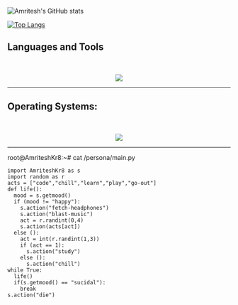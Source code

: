 ![Amritesh's GitHub stats](https://github-readme-stats.vercel.app/api?username=AmriteshKr8&hide=contribs,prs&rank_icon=github&show_icons=true&theme=tokyonight&bg_color=45,de9797,97d8de&text_color=333333&icon_color=111111&title_color=222222&ring_color=773eb3&border_color=#dddddd)

[![Top Langs](https://github-readme-stats.vercel.app/api/top-langs/?username=AmriteshKr8&layout=donut-vertical&theme=tokyonight&bg_color=45,de9797,97d8de&text_color=333333&title_color=222222&border_color=#dddddd)](https://github.com/anuraghazra/github-readme-stats)

## Languages and Tools

<br>

<p align="center">
  <a href="https://skillicons.dev">
    <img src="https://skillicons.dev/icons?i=arduino,bash,css,docker,github,godot,html,js,mysql,php,py,vscode&theme=light" />
  </a>
</p>

<hr>

## Operating Systems:

<br>

<p align="center">
  <a href="https://skillicons.dev">
    <img src="https://skillicons.dev/icons?i=arch,debian,raspberrypi,ubuntu,windows&theme=light" />
  </a>
</p>

<hr>

root@AmriteshKr8:~# cat /persona/main.py
```
import AmriteshKr8 as s
import random as r
acts = ["code","chill","learn","play","go-out"]
def life():
  mood = s.getmood()
  if (mood != "happy"):
    s.action("fetch-headphones")
    s.action("blast-music")
    act = r.randint(0,4)
    s.action(acts[act])
  else ():
    act = int(r.randint(1,3))
    if (act == 1):
      s.action("study")
    else ():
      s.action("chill")
while True:
  life()
  if(s.getmood() == "sucidal"):
    break
s.action("die")
```
